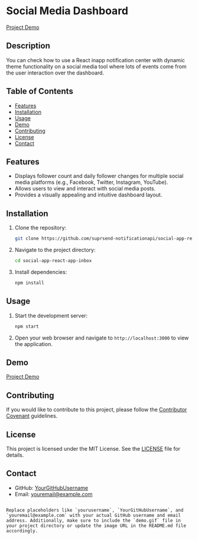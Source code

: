 # Social Media Dashboard

[Project Demo](https://suprsend-notificationapi.github.io/social-app-react-app-inbox/)

## Description

You can check how to use a React inapp notification center with dynamic theme functionality on a social media tool where lots of events come from the user interaction over the dashboard. 

## Table of Contents

- [Features](#features)
- [Installation](#installation)
- [Usage](#usage)
- [Demo](#demo)
- [Contributing](#contributing)
- [License](#license)
- [Contact](#contact)

## Features

- Displays follower count and daily follower changes for multiple social media platforms (e.g., Facebook, Twitter, Instagram, YouTube).
- Allows users to view and interact with social media posts.
- Provides a visually appealing and intuitive dashboard layout.

## Installation

1. Clone the repository:

   ```bash
   git clone https://github.com/suprsend-notificationapi/social-app-react-app-inbox
   ```

2. Navigate to the project directory:

   ```bash
   cd social-app-react-app-inbox
   ```

3. Install dependencies:

   ```bash
   npm install
   ```

## Usage

1. Start the development server:

   ```bash
   npm start
   ```

2. Open your web browser and navigate to `http://localhost:3000` to view the application.

## Demo

[Project Demo](https://suprsend-notificationapi.github.io/social-app-react-app-inbox/)

## Contributing

If you would like to contribute to this project, please follow the [Contributor Covenant](CONTRIBUTING.md) guidelines.

## License

This project is licensed under the MIT License. See the [LICENSE](LICENSE) file for details.

## Contact

- GitHub: [YourGitHubUsername](https://github.com/YourGitHubUsername)
- Email: youremail@example.com
```

Replace placeholders like `yourusername`, `YourGitHubUsername`, and `youremail@example.com` with your actual GitHub username and email address. Additionally, make sure to include the `demo.gif` file in your project directory or update the image URL in the README.md file accordingly.

